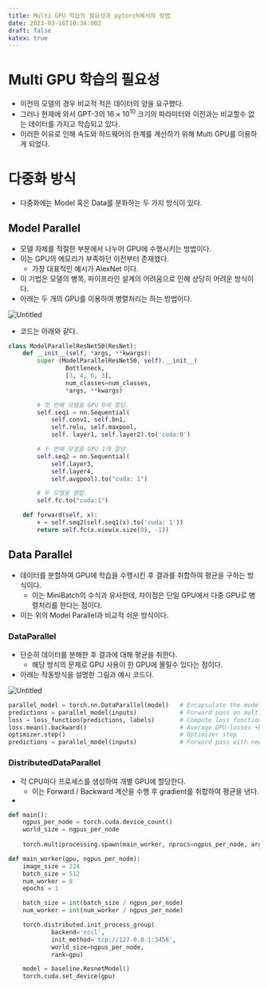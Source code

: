 ```yaml
---
title: Multi GPU 학습의 필요성과 pytorch에서의 방법
date: 2023-03-16T10:34:00Z
draft: false
katex: true
---
```


# Multi GPU 학습의 필요성

- 이전의 모델의 경우 비교적 적은 데이터의 양을 요구했다.
- 그러나 현재에 와서 GPT-3의 $16 \times 10^{10}$ 크기의 파라미터와 이전과는 비교할수 없는 데이터를 가지고 학습되고 있다.
- 이러한 이유로 인해 속도와 하드웨어의 한계를 계선하기 위해 Multi GPU를 이용하게 되었다.

# 다중화 방식

- 다중화에는 Model 혹은 Data를 분화하는 두 가지 방식이 있다.

## Model Parallel

- 모델 자체를 적절한 부분에서 나누어 GPU에 수행시키는 방법이다.
- 이는 GPU의 메모리가 부족하던 이전부터 존재했다.
    - 가장 대표적인 예시가 AlexNet 이다.
- 이 기법은 모델의 병목, 파이프라인 설계의 어려움으로 인해 상당히 어려운 방식이다.
- 아래는 두 개의 GPU를 이용하여 병렬처리는 하는 방법이다.

![Untitled](/Multi%20GPU%20학습의%20필요성과%20pytorch에서의%20방법%20f72196b5d3224ea7b9161488f2c1a1bf/Untitled.png)

- 코드는 아래와 같다.

```python
class ModelParallelResNet50(ResNet):
	def __init__(self, *args, **kwargs):
		super (ModelParallelResNet50, self).__init__(
				Bottleneck, 
				[3, 4, 6, 3], 
				num_classes=num_classes, 
				*args, **kwargs)

		# 첫 번째 모델을 GPU 0에 할당. 
		self.seq1 = nn.Sequential(
			self.conv1, self.bn1, 
			self.relu, self.maxpool, 
			self. layer1, self.layer2).to('cuda:0')

		# 두 번째 모델을 GPU 1에 할당. 
		self.seq2 = nn.Sequential(
			self.layer3,
			self.layer4, 
			self.avgpool).to("cuda: 1")

		# 두 모델을 병합. 
		self.fc.to("cuda:1")

	def forward(self, x):
		× = self.seq2(self.seq1(x).to('cuda: 1'))
		return self.fc(x.view(x.size(0), -1))
```

## Data Parallel

- 데이터를 분할하여 GPU에 학습을 수행시킨 후 결과를 취합하여 평균을 구하는 방식이다.
    - 이는 MiniBatch의 수식과 유사한데, 차이점은 단일 GPU에서 다중 GPU로 병렬처리를 한다는 점이다.
- 이는 위의 Model Parallel과 비교적 쉬운 방식이다.

### DataParallel

- 단순히 데이터를 분해한 후 결과에 대해 평균을 취한다.
    - 해당 방식의 문제로 GPU 사용이 한 GPU에 몰릴수 있다는 점이다.
- 아래는 작동방식을 설명한 그림과 예시 코드다.

![Untitled](/Multi%20GPU%20학습의%20필요성과%20pytorch에서의%20방법%20f72196b5d3224ea7b9161488f2c1a1bf/Untitled%201.png)

```python
parallel_model = torch.nn.DataParallel(model) 	# Encapsulate the model
predictions = parallel_model(inputs)			# Forward pass on multi-GPUs
loss = loss_function(predictions, labels) 		# Compute loss function
loss.mean().backward()							# Average GPU-losses +backward pass
optimizer.step()								# Optimizer step
predictions = parallel_model(inputs) 			# Forward pass with new parameters
```

### DistributedDataParallel

- 각 CPU마다 프로세스를 생성하여 개별 GPU에 할당한다.
    - 이는 Forward / Backward 계산을 수행 후 gradient를 취합하여 평균을 낸다.
- 

```python
def main():
    ngpus_per_node = torch.cuda.device_count()
    world_size = ngpus_per_node
 
    torch.multiprocessing.spawn(main_worker, nprocs=ngpus_per_node, args=(ngpus_per_node, ))

def main_worker(gpu, ngpus_per_node):
    image_size = 224
    batch_size = 512
    num_worker = 8
    epochs = 1

    batch_size = int(batch_size / ngpus_per_node)
    num_worker = int(num_worker / ngpus_per_node)

    torch.distributed.init_process_group(
            backend='nccl',
            init_method='tcp://127.0.0.1:3456',
            world_size=ngpus_per_node,
            rank=gpu)

    model = baseline.ResnetModel()
    torch.cuda.set_device(gpu)
```
